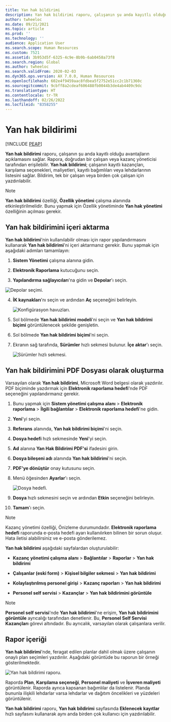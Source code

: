 ```yaml
---
title: Yan hak bildirimi
description: Yan hak bildirimi raporu, çalışanın şu anda kayıtlı olduğu kazançları açıklar.
author: twheeloc
ms.date: 09/21/2021
ms.topic: article
ms.prod: ''
ms.technology: ''
audience: Application User
ms.search.scope: Human Resources
ms.custom: 7521
ms.assetid: 3b953d5f-6325-4c9e-8b9b-6ab0458a73f8
ms.search.region: Global
ms.author: twheeloc
ms.search.validFrom: 2020-02-03
ms.dyn365.ops.version: AX 7.0.0, Human Resources
ms.openlocfilehash: 602e4f9459aac8fdbea5f2752e51cc2c1b71360c
ms.sourcegitcommit: 9cbff8a2cdeaf606488fb0044b3de4ab4409c9dc
ms.translationtype: HT
ms.contentlocale: tr-TR
ms.lasthandoff: 02/26/2022
ms.locfileid: "8358255"
---
```

# <a name="benefit-statement"></a>Yan hak bildirimi


[!INCLUDE [PEAP](../includes/peap-2.md)]

**Yan hak bildirimi** raporu, çalışanın şu anda kayıtlı olduğu avantajların açıklamasını sağlar. Rapora, doğrudan bir çalışan veya kazanç yöneticisi tarafından erişilebilir. **Yan hak bildirimi**; çalışanın kayıtlı kazançları, karşılama seçenekleri, maliyetleri, kayıtlı bağımlıları veya lehdarlarının listesini sağlar. Bildirim, tek bir çalışan veya birden çok çalışan için yazdırılabilir.

> [!NOTE]
**Yan hak bildirimi** özelliği, **Özellik yönetimi** çalışma alanında etkinleştirilmelidir. Bunu yapmak için Özellik yönetiminde **Yan hak yönetimi** özelliğinin açılması gerekir. 


## <a name="importing-the-benefit-statement"></a>Yan hak bildirimini içeri aktarma 

**Yan hak bildirimi**'nin kullanılabilir olması için rapor yapılandırmasını kullanarak **Yan hak bildirimi**'ni içeri aktarmanız gerekir. Bunu yapmak için aşağıdaki adımları tamamlayın:

1.  **Sistem Yönetimi** çalışma alanına gidin.

2.  **Elektronik Raporlama** kutucuğunu seçin.

3.  **Yapılandırma sağlayıcıları**'na gidin ve **Depolar**'ı seçin.

  ![Depolar seçimi.](https://user-images.githubusercontent.com/26801678/134203290-7faf7245-ed08-44e9-95a1-a7ba278c42c6.png)

4.  **İK kaynakları**'nı seçin ve ardından **Aç** seçeneğini belirleyin.

    ![Konfigürasyon havuzları.](https://user-images.githubusercontent.com/26801678/134203619-b3fd087d-1fe9-45ef-a588-1afedfe38dfd.png)

5.  Sol bölmede **Yan hak bildirimi modeli**'ni seçin ve **Yan hak bildirimi biçimi** görüntülenecek şekilde genişletin.

6.  Sol bölmede **Yan hak bildirimi biçimi**'ni seçin.

7.  Ekranın sağ tarafında, **Sürümler** hızlı sekmesi bulunur. **İçe aktar**'ı seçin.

    ![Sürümler hızlı sekmesi.](https://user-images.githubusercontent.com/26801678/134203763-f12ef549-e326-400d-ac69-b25fc94af47b.png)

## <a name="generate-the-benefit-statement-as-a-pdf-file"></a>Yan hak bildirimini PDF Dosyası olarak oluşturma

Varsayılan olarak **Yan hak bildirimi**, Microsoft Word belgesi olarak yazdırılır. PDF biçiminde yazdırmak için **Elektronik raporlama hedefi**'nde PDF seçeneğini yapılandırmanız gerekir. 

1. Bunu yapmak için **Sistem yönetimi çalışma alanı** > **Elektronik raporlama** > **İlgili bağlantılar** > **Elektronik raporlama hedefi**'ne gidin.

1.  **Yeni**'yi seçin.

2.  **Referans** alanında, **Yan hak bildirimi biçimi**'ni seçin.

3.  **Dosya hedefi** hızlı sekmesinde **Yeni**'yi seçin.

4.  **Ad** alanına **Yan Hak Bildirimi PDF'si** ifadesini girin.

5.  **Dosya bileşeni adı** alanında **Yan hak bildirimi**'ni seçin.

6.  **PDF'ye dönüştür** onay kutusunu seçin.

7.  Menü öğesinden **Ayarlar**'ı seçin. 

    ![Dosya hedefi.](https://user-images.githubusercontent.com/26801678/134203881-a3f1ebc3-d816-485d-a53b-026cc29cae64.png)

8.  **Dosya** hızlı sekmesini seçin ve ardından **Etkin** seçeneğini belirleyin.

9.  **Tamam**'ı seçin.
   
> [!NOTE]
> Kazanç yönetimi özelliği, Önizleme durumundadır. **Elektronik raporlama hedefi** raporunda e-posta hedefi ayarı kullanılırken bilinen bir sorun oluşur. Hata iletisi alabilirsiniz ve e-posta gönderilemez.

**Yan hak bildirimi** aşağıdaki sayfalardan oluşturulabilir:

-   **Kazanç yönetimi çalışma alanı** > **Bağlantılar** > **Raporlar** > **Yan hak bildirimi**

-   **Çalışanlar (eski form)** > **Kişisel bilgiler sekmesi** > **Yan hak bildirimi**

-   **Kolaylaştırılmış personel girişi** > **Kazanç raporları** > **Yan hak bildirimi**

-   **Personel self servisi** > **Kazançlar** > **Yan hak bildirimini görüntüle**

> [!NOTE]
>  **Personel self servisi**'nde **Yan hak bildirimi**'ne erişim, **Yan hak bildirimini görüntüle** ayrıcalığı tarafından denetlenir. Bu, **Personel Self Servisi Kazançları** görevi altındadır. Bu ayrıcalık, varsayılan olarak çalışanlara verilir.

## <a name="report-contents"></a>Rapor içeriği

**Yan hak bildirimi**'nde, feragat edilen planlar dahil olmak üzere çalışanın onaylı plan seçimleri yazdırılır. Aşağıdaki görüntüde bu raporun bir örneği gösterilmektedir. 

![Yan hak bildirimi raporu.](https://user-images.githubusercontent.com/26801678/134204058-61baa318-fede-4795-a256-acdf3217f9f9.png)

Raporda **Plan**, **Karşılama seçeneği**, **Personel maliyeti** ve **İşveren maliyeti** görüntülenir. Raporda ayrıca kapsanan bağımlılar da listelenir. Planda bununla ilişkili lehdarlar varsa lehdarlar ve dağıtım öncelikleri ve yüzdeleri görüntülenir.

**Yan hak bildirimi** raporu, **Yan hak bildirimi** sayfasında **Eklenecek kayıtlar** hızlı sayfasını kullanarak aynı anda birden çok kullanıcı için yazdırılabilir.
